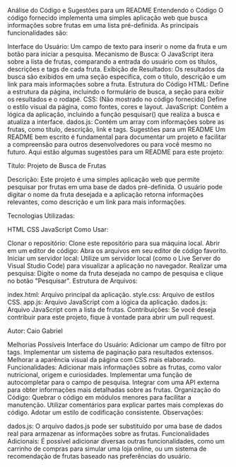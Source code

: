 Análise do Código e Sugestões para um README
Entendendo o Código
O código fornecido implementa uma simples aplicação web que busca informações sobre frutas em uma lista pré-definida. As principais funcionalidades são:

Interface do Usuário: Um campo de texto para inserir o nome da fruta e um botão para iniciar a pesquisa.
Mecanismo de Busca: O JavaScript itera sobre a lista de frutas, comparando a entrada do usuário com os títulos, descrições e tags de cada fruta.
Exibição de Resultados: Os resultados da busca são exibidos em uma seção específica, com o título, descrição e um link para mais informações sobre a fruta.
Estrutura do Código
HTML: Define a estrutura da página, incluindo o formulário de busca, a seção para exibir os resultados e o rodapé.
CSS: (Não mostrado no código fornecido) Define o estilo visual da página, como fontes, cores e layout.
JavaScript: Contém a lógica da aplicação, incluindo a função pesquisar() que realiza a busca e atualiza a interface.
dados.js: Contém um array com informações sobre as frutas, como título, descrição, link e tags.
Sugestões para um README
Um README bem escrito é fundamental para documentar um projeto e facilitar a compreensão para outros desenvolvedores ou para você mesmo no futuro. Aqui estão algumas sugestões para um README para este projeto:

Título: Projeto de Busca de Frutas

Descrição:
Este projeto é uma simples aplicação web que permite pesquisar por frutas em uma base de dados pré-definida. O usuário pode digitar o nome da fruta desejada e a aplicação retorna informações relevantes, como descrição e um link para mais informações.

Tecnologias Utilizadas:

HTML
CSS
JavaScript
Como Usar:

Clonar o repositório: Clone este repositório para sua máquina local.
Abrir em um editor de código: Abra os arquivos em seu editor de código favorito.
Iniciar um servidor local: Utilize um servidor local (como o Live Server do Visual Studio Code) para visualizar a aplicação no navegador.
Realizar uma pesquisa: Digite o nome da fruta desejada no campo de pesquisa e clique no botão "Pesquisar".
Estrutura de Arquivos:

index.html: Arquivo principal da aplicação.
style.css: Arquivo de estilos CSS.
app.js: Arquivo JavaScript com a lógica da aplicação.
dados.js: Arquivo JavaScript com a lista de frutas.
Contribuições:
Se você deseja contribuir para este projeto, fique à vontade para abrir um pull request.

Autor:
Caio Gabriel

Melhorias Possíveis
Interface do Usuário:
Adicionar um campo de filtro por tags.
Implementar um sistema de paginação para resultados extensos.
Melhorar a aparência visual da página com CSS mais elaborado.
Funcionalidades:
Adicionar mais informações sobre as frutas, como valor nutricional, origem e curiosidades.
Implementar uma função de autocompletar para o campo de pesquisa.
Integrar com uma API externa para obter informações mais detalhadas sobre as frutas.
Organização do Código:
Quebrar o código em módulos menores para facilitar a manutenção.
Utilizar comentários para explicar partes mais complexas do código.
Adotar um estilo de codificação consistente.
Observações:

dados.js: O arquivo dados.js pode ser substituído por uma base de dados real para armazenar as informações sobre as frutas.
Funcionalidades Adicionais: É possível adicionar diversas outras funcionalidades, como um carrinho de compras para simular uma loja online, ou um sistema de recomendação de frutas baseado nas preferências do usuário.
